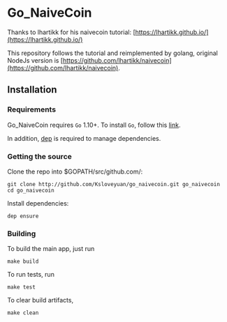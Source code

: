 # Go_NaiveCoin
Thanks to lhartikk for his naivecoin tutorial: [https://lhartikk.github.io/](https://lhartikk.github.io/)

This repository follows the tutorial and reimplemented by golang, original NodeJs version is [https://github.com/lhartikk/naivecoin](https://github.com/lhartikk/naivecoin).

## Installation

### Requirements

Go_NaiveCoin requires `Go` 1.10+. To install `Go`, follow this [link](https://golang.org/doc/install). 

In addition, [dep](https://github.com/golang/dep) is required to manage dependencies. 

### Getting the source

Clone the repo into $GOPATH/src/github.com/:

```
git clone http://github.com/Ksloveyuan/go_naivecoin.git go_naivecoin 
cd go_naivecoin
```

Install dependencies:

```
dep ensure
```

### Building

To build the main app, just run

```
make build
```

To run tests, run

```
make test
```

To clear build artifacts,
```
make clean
```